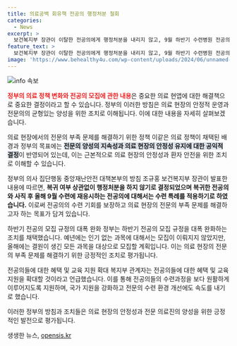 ```yaml
---
title: 의료공백 회유책 전공의 행정처분 철회
categories:
  - News
excerpt: >
  보건복지부 장관이 이탈한 전공의에게 행정처분을 내리지 않고, 9월 하반기 수련병원 전공의 모집에 응시하면 수련 특례를 적용하기로 했다. 이로써 의료 현장의 공백을 최소화하고 전문의 양성을 지원하는 정부의 결정이 화제가 되고 있다. 전공의의 복귀를 독려하는 이번 조치는 의료 현장의 혼란을 해소하기 위한 것으로 평가되고 있다. 추가로, 9월 예정된 하반기 수련병원 전공의 모집 일정은 대폭 완화되고, 현장을 지킨 전공의들에게는 전문의 수련과정을 지원할 예정이다.
feature_text: >
  보건복지부 장관이 이탈한 전공의에게 행정처분을 내리지 않고, 9월 하반기 수련병원 전공의 모집에 응시하면 수련 특례를 적용하기로 했다. 이로써 의료 현장의 공백을 최소화하고 전문의 양성을 지원하는 정부의 결정이 화제가 되고 있다. 전공의의 복귀를 독려하는 이번 조치는 의료 현장의 혼란을 해소하기 위한 것으로 평가되고 있다. 추가로, 9월 예정된 하반기 수련병원 전공의 모집 일정은 대폭 완화되고, 현장을 지킨 전공의들에게는 전문의 수련과정을 지원할 예정이다.
image: 'https://www.behealthy4u.com/wp-content/uploads/2024/06/unnamed-file.png'
---
```


<p><img src="https://www.behealthy4u.com/wp-content/uploads/2024/06/unnamed-file.png" alt="info 속보" /></p>

<p><b><span style="color: #ee2323;">정부의 의료 정책 변화와 전공의 모집에 관한 내용</span></b>은 중요한 의료 현앱에 대한 해결책으로 중요한 결정이라고 할 수 있습니다. 정부의 이러한 방침은 의료 현장의 안정적 운영과 전문의의 균형있는 양성을 위한 조치로 이해됩니다. 이에 대한 내용을 자세히 살펴보겠습니다. </p>

<p>의료 현장에서의 전문의 부족 문제를 해결하기 위한 정책
이같은 의료 정책이 채택된 배경과 정부의 목표에는 <b><span style="background-color: #21538527;">전문의 양성의 지속성과 의료 현장의 안정성 유지에 대한 공익적 결정</span></b>이 반영되어 있는데, 이는 근본적으로 의료 현장의 안정성과 환자 안전을 위한 조치로 이해할 수 있습니다. </p>

<p>정부의 의사 집단행동 중앙재난안전 대책본부의 방침
조규홍 보건복지부 장관이 발표한 내용에 따르면, <b>복귀 여부 상관없이 행정처분을 하지 않기로 결정되었으며 복귀한 전공의와 사직 후 올해 9월 수련에 재응시하는 전공의에 대해서는 수련 특례를 적용하기로 하였습니다.</b> 이로써 전공의의 수련 기회를 보장하고 의료 현장의 전문의 부족 문제를 해결하고자 하는 목표가 담겨 있습니다.</p>

<p>하반기 전공의 모집 규정의 대폭 완화
정부는 하반기 전공의 모집 규정을 대폭 완화하는 조치를 채택했습니다. 예년에는 인기 없는 과목에 대해서는 모집이 이뤄지지 않았지만, 올해에는 결원이 생긴 모든 과목을 대상으로 모집할 계획입니다. 이는 의료 현장의 전문의 부족 문제를 해결하기 위한 긍정적인 조치로 평가됩니다.</p>

<p>전공의들에 대한 혜택 및 교육 지원 확대
복지부 관계자는 전공의들에 대한 혜택 및 교육 지원을 확대할 것이라고 언급했습니다. 이를 통해 전공의들의 수련과정을 보다 원활하게 이루어지도록 지원하며, 국가 지원을 강화하고 전문의 수련 환경 개선에도 속도를 내기로 했습니다. </p>

<p>이러한 정부의 방침과 조치들은 의료 현장의 안정성과 전문 의료진의 양성을 위한 긍정적인 발전으로 평가됩니다.</p>
생생한 뉴스, <a href="https://opensis.kr" rel="dofollow">opensis.kr</a>


